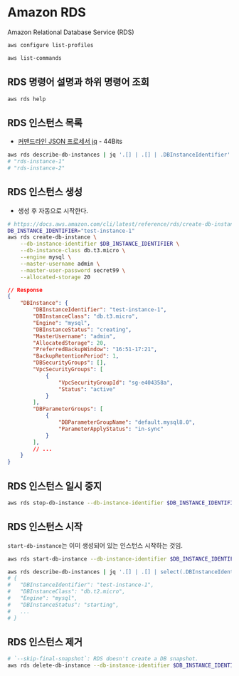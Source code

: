 # Amazon RDS

Amazon Relational Database Service (RDS)

```sh
aws configure list-profiles
```

```sh
aws list-commands
```

## RDS 명령어 설명과 하위 명령어 조회

```sh
aws rds help
```

## RDS 인스턴스 목록

- [커맨드라인 JSON 프로세서 jq](https://www.44bits.io/ko/post/cli_json_processor_jq_basic_syntax) - 44Bits

```sh
aws rds describe-db-instances | jq '.[] | .[] | .DBInstanceIdentifier'
# "rds-instance-1"
# "rds-instance-2"
```

## RDS 인스턴스 생성

- 생성 후 자동으로 시작한다.

```sh
# https://docs.aws.amazon.com/cli/latest/reference/rds/create-db-instance.html#examples
DB_INSTANCE_IDENTIFIER="test-instance-1"
aws rds create-db-instance \
    --db-instance-identifier $DB_INSTANCE_IDENTIFIER \
    --db-instance-class db.t3.micro \
    --engine mysql \
    --master-username admin \
    --master-user-password secret99 \
    --allocated-storage 20
```

```json
// Response
{
    "DBInstance": {
        "DBInstanceIdentifier": "test-instance-1",
        "DBInstanceClass": "db.t3.micro",
        "Engine": "mysql",
        "DBInstanceStatus": "creating",
        "MasterUsername": "admin",
        "AllocatedStorage": 20,
        "PreferredBackupWindow": "16:51-17:21",
        "BackupRetentionPeriod": 1,
        "DBSecurityGroups": [],
        "VpcSecurityGroups": [
            {
                "VpcSecurityGroupId": "sg-e404358a",
                "Status": "active"
            }
        ],
        "DBParameterGroups": [
            {
                "DBParameterGroupName": "default.mysql8.0",
                "ParameterApplyStatus": "in-sync"
            }
        ],
        // ...
    }
}
```

## RDS 인스턴스 일시 중지

```sh
aws rds stop-db-instance --db-instance-identifier $DB_INSTANCE_IDENTIFIER
```

## RDS 인스턴스 시작

`start-db-instance`는 이미 생성되어 있는 인스턴스 시작하는 것임.

```sh
aws rds start-db-instance --db-instance-identifier $DB_INSTANCE_IDENTIFIER
```

```sh
aws rds describe-db-instances | jq '.[] | .[] | select(.DBInstanceIdentifier=="'"$DB_INSTANCE_IDENTIFIER"'")'
# {
#   "DBInstanceIdentifier": "test-instance-1",
#   "DBInstanceClass": "db.t2.micro",
#   "Engine": "mysql",
#   "DBInstanceStatus": "starting",
#   ...
# }
```

## RDS 인스턴스 제거

```sh
# `--skip-final-snapshot`: RDS doesn't create a DB snapshot.
aws rds delete-db-instance --db-instance-identifier $DB_INSTANCE_IDENTIFIER --skip-final-snapshot
```

